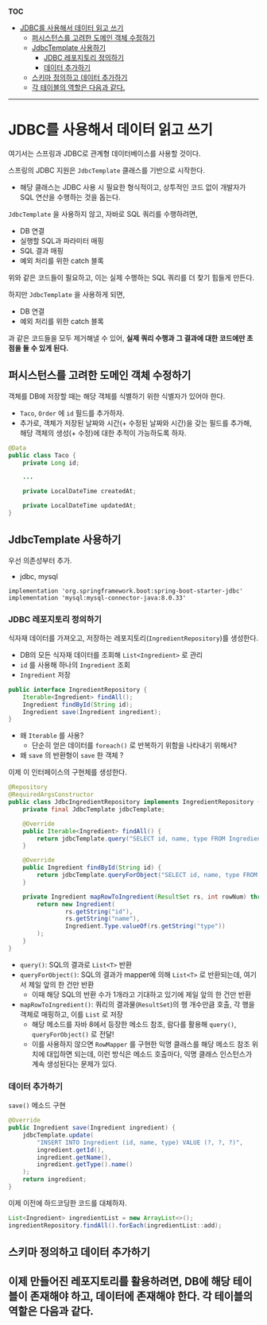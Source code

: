 **TOC**
- [JDBC를 사용해서 데이터 읽고 쓰기](#jdbc를-사용해서-데이터-읽고-쓰기)
  - [퍼시스턴스를 고려한 도메인 객체 수정하기](#퍼시스턴스를-고려한-도메인-객체-수정하기)
  - [JdbcTemplate 사용하기](#jdbctemplate-사용하기)
    - [JDBC 레포지토리 정의하기](#jdbc-레포지토리-정의하기)
    - [데이터 추가하기](#데이터-추가하기)
  - [스키마 정의하고 데이터 추가하기](#스키마-정의하고-데이터-추가하기)
  - [각 테이블의 역할은 다음과 같다.](#각-테이블의-역할은-다음과-같다)
---

# JDBC를 사용해서 데이터 읽고 쓰기
여기서는 스프링과 JDBC로 관계형 데이터베이스를 사용할 것이다.

스프링의 JDBC 지원은 `JdbcTemplate` 클래스를 기반으로 시작한다.
- 해당 클래스는 JDBC 사용 시 필요한 형식적이고, 상투적인 코드 없이 개발자가 SQL 연산을 수행하는 것을 돕는다.

`JdbcTemplate` 을 사용하지 않고, 자바로 SQL 쿼리를 수행하려면, 
- DB 연결
- 실행할 SQL과 파라미터 매핑
- SQL 결과 매핑
- 예외 처리를 위한 catch 블록

위와 같은 코드들이 필요하고, 이는 실제 수행하는 SQL 쿼리를 더 찾기 힘들게 만든다.

하지만 `JdbcTemplate` 을 사용하게 되면, 
- DB 연결
- 예외 처리를 위한 catch 블록

과 같은 코드들을 모두 제거해낼 수 있어, **실제 쿼리 수행과 그 결과에 대한 코드에만 초점을 둘 수 있게 된다.**

## 퍼시스턴스를 고려한 도메인 객체 수정하기
객체를 DB에 저장할 때는 해당 객체를 식별하기 위한 식별자가 있어야 한다.
- `Taco`, `Order` 에 `id` 필드를 추가하자.
- 추가로, 객체가 저장된 날짜와 시간(+ 수정된 날짜와 시간)을 갖는 필드를 추가해, 해당 객체의 생성(+ 수정)에 대한 추적이 가능하도록 하자.

```java
@Data
public class Taco {
    private Long id;

    ...

    private LocalDateTime createdAt;

    private LocalDateTime updatedAt;
}
```

## JdbcTemplate 사용하기
우선 의존성부터 추가.
- jdbc, mysql
```
implementation 'org.springframework.boot:spring-boot-starter-jdbc'
implementation 'mysql:mysql-connector-java:8.0.33'
```

### JDBC 레포지토리 정의하기
식자재 데이터를 가져오고, 저장하는 레포지토리(`IngredientRepository`)를 생성한다.
- DB의 모든 식자재 데이터를 조회해 `List<Ingredient>` 로 관리
- `id` 를 사용해 하나의 `Ingredient` 조회
- `Ingredient` 저장

```java
public interface IngredientRepository {
    Iterable<Ingredient> findAll();
    Ingredient findById(String id);
    Ingredient save(Ingredient ingredient);
}
```
- 왜 `Iterable` 를 사용?
  - 단순히 얻은 데이터를 `foreach()` 로 반복하기 위함을 나타내기 위해서?
- 왜 `save` 의 반환형이 `save` 한 객체 ?

이제 이 인터페이스의 구현체를 생성한다.

```java
@Repository
@RequiredArgsConstructor
public class JdbcIngredientRepository implements IngredientRepository {
    private final JdbcTemplate jdbcTemplate;

    @Override
    public Iterable<Ingredient> findAll() {
        return jdbcTemplate.query("SELECT id, name, type FROM Ingredient", this::mapRowToIngredient);
    }

    @Override
    public Ingredient findById(String id) {
        return jdbcTemplate.queryForObject("SELECT id, name, type FROM Ingredient WHERE id = ?", this::mapRowToIngredient, id);
    }

    private Ingredient mapRowToIngredient(ResultSet rs, int rowNum) throws SQLException {
        return new Ingredient(
                rs.getString("id"),
                rs.getString("name"),
                Ingredient.Type.valueOf(rs.getString("type"))
        );
    }
}
```
- `query()`: SQL의 결과로 `List<T>` 반환
- `queryForObject()`: SQL의 결과가 mapper에 의해 `List<T>` 로 반환되는데, 여기서 제일 앞의 한 건만 반환
  - 이때 해당 SQL의 반환 수가 1개라고 기대하고 있기에 제일 앞의 한 건만 반환
- `mapRowToIngredient()`: 쿼리의 결과물(`ResultSet`)의 행 개수만큼 호출, 각 행을 객체로 매핑하고, 이를 `List` 로 저장
  - 해당 메소드를 자바 8에서 등장한 메소드 참조, 람다를 활용해 `query()`, `queryForObject()` 로 전달!
  - 이를 사용하지 않으면 `RowMapper` 를 구현한 익명 클래스를 해당 메소드 참조 위치에 대입하면 되는데, 이런 방식은 메소드 호출마다, 익명 클래스 인스턴스가 계속 생성된다는 문제가 있다.

### 데이터 추가하기
`save()` 메소드 구현

```java
@Override
public Ingredient save(Ingredient ingredient) {
    jdbcTemplate.update(
        "INSERT INTO Ingredient (id, name, type) VALUE (?, ?, ?)", 
        ingredient.getId(),
        ingredient.getName(),
        ingredient.getType().name()
    );
    return ingredient;
}
```

이제 이전에 하드코딩한 코드를 대체하자.
```java
List<Ingredient> ingredientList = new ArrayList<>();
ingredientRepository.findAll().forEach(ingredientList::add);
```

## 스키마 정의하고 데이터 추가하기
이제 만들어진 레포지토리를 활용하려면, DB에 해당 테이블이 존재해야 하고, 데이터에 존재해야 한다.
각 테이블의 역할은 다음과 같다.
- 